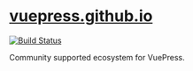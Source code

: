 # [vuepress.github.io](https://vuepress.github.io)

[![Build Status](https://travis-ci.org/vuepress/vuepress.github.io.svg?branch=master)](https://travis-ci.org/vuepress/vuepress.github.io)

Community supported ecosystem for VuePress.
